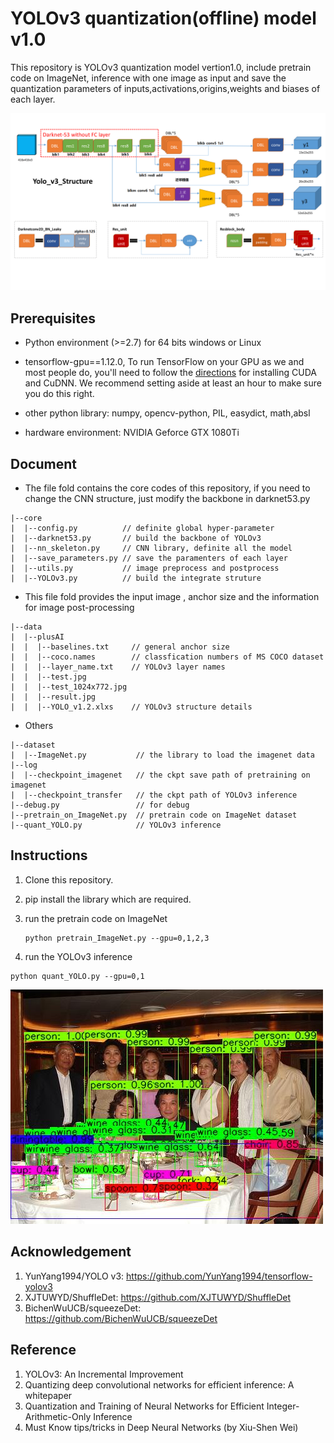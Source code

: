 # YOLOv3 quantization(offline) model v1.0

This repository is YOLOv3 quantization model vertion1.0, include  pretrain code on ImageNet, inference with one image as input and save the quantization parameters of inputs,activations,origins,weights and biases of each layer.

![yolov3_structure](./data/plusAI/yolov3_structure.png)

## Prerequisites

- Python environment (>=2.7) for 64 bits windows or Linux

- tensorflow-gpu==1.12.0, To run TensorFlow on your GPU as we and most people do, you'll need to follow the [directions](https://www.tensorflow.org/install/install_windows) for installing CUDA and CuDNN. We recommend setting aside at least an hour to make sure you do this right.

- other python library: numpy, opencv-python, PIL, easydict, math,absl

- hardware environment: NVIDIA Geforce GTX 1080Ti

  

## Document

- The file fold contains the core codes of this repository, if you need to change the  CNN structure, just modify the backbone in darknet53.py

```
|--core
|  |--config.py          // definite global hyper-parameter
|  |--darknet53.py       // build the backbone of YOLOv3
|  |--nn_skeleton.py     // CNN library, definite all the model
|  |--save_parameters.py // save the paramenters of each layer
|  |--utils.py           // image preprocess and postprocess
|  |--YOLOv3.py          // build the integrate struture
```

-  This file fold provides the input image , anchor size and the information for image post-processing

```
|--data
|  |--plusAI
|  |  |--baselines.txt     // general anchor size 
|  |  |--coco.names        // classfication numbers of MS COCO dataset 
|  |  |--layer_name.txt    // YOLOv3 layer names
|  |  |--test.jpg
|  |  |--test_1024x772.jpg
|  |  |--result.jpg
|  |  |--YOLO_v1.2.xlxs    // YOLOv3 structure details 
```

- Others

```
|--dataset
|  |--ImageNet.py           // the library to load the imagenet data       
|--log
|  |--checkpoint_imagenet   // the ckpt save path of pretraining on imagenet 
|  |--checkpoint_transfer   // the ckpt path of YOLOv3 inference
|--debug.py                 // for debug 
|--pretrain_on_ImageNet.py  // pretrain code on ImageNet dataset
|--quant_YOLO.py            // YOLOv3 inference
```

## Instructions

1. Clone this repository.

2. pip install the library which are required.

3. run the pretrain code on ImageNet

   ```
   python pretrain_ImageNet.py --gpu=0,1,2,3
   ```

4.  run the YOLOv3 inference

   ```
   python quant_YOLO.py --gpu=0,1
   ```

![result](./data/plusAI/result.jpg)

## Acknowledgement

1. YunYang1994/YOLO v3: https://github.com/YunYang1994/tensorflow-yolov3
2. XJTUWYD/ShuffleDet: <https://github.com/XJTUWYD/ShuffleDet>
3. BichenWuUCB/squeezeDet: <https://github.com/BichenWuUCB/squeezeDet>

## Reference

1. YOLOv3: An Incremental Improvement
2. Quantizing deep convolutional networks for efficient inference: A whitepaper
3. Quantization and Training of Neural Networks for Efficient Integer-Arithmetic-Only Inference
4. Must Know tips/tricks in Deep Neural Networks (by Xiu-Shen Wei)



